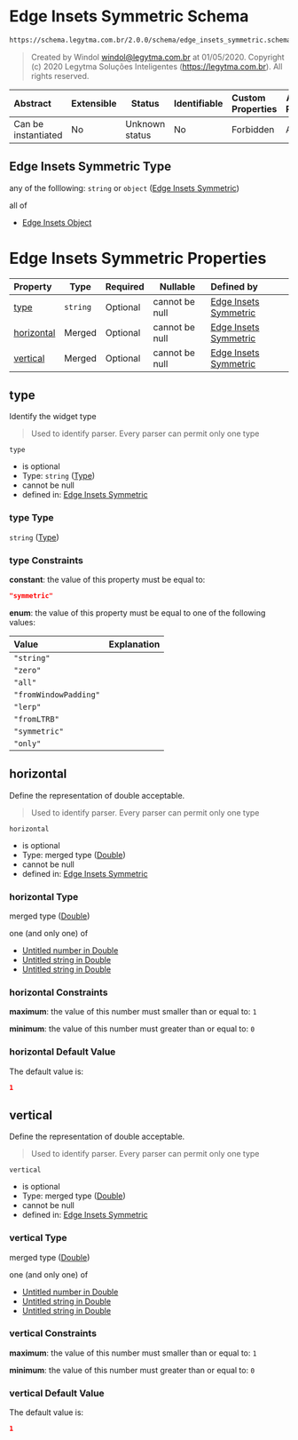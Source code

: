 # Edge Insets Symmetric Schema

```txt
https://schema.legytma.com.br/2.0.0/schema/edge_insets_symmetric.schema.json
```




> Created by Windol [windol@legytma.com.br](mailto:windol@legytma.com.br) at 01/05/2020.
> Copyright (c) 2020 Legytma Soluções Inteligentes (<https://legytma.com.br>). All rights reserved.
>

| Abstract            | Extensible | Status         | Identifiable | Custom Properties | Additional Properties | Access Restrictions | Defined In                                                                                              |
| :------------------ | ---------- | -------------- | ------------ | :---------------- | --------------------- | ------------------- | ------------------------------------------------------------------------------------------------------- |
| Can be instantiated | No         | Unknown status | No           | Forbidden         | Allowed               | none                | [edge_insets_symmetric.schema.json](../schema/edge_insets_symmetric.schema.json) |

## Edge Insets Symmetric Type

any of the folllowing: `string` or `object` ([Edge Insets Symmetric](edge_insets_symmetric.md))

all of

-   [Edge Insets Object](edge_insets-oneof-edge-insets-object.md)

# Edge Insets Symmetric Properties

| Property                  | Type     | Required | Nullable       | Defined by                                                                                                                                                             |
| :------------------------ | -------- | -------- | -------------- | :--------------------------------------------------------------------------------------------------------------------------------------------------------------------- |
| [type](#type)             | `string` | Optional | cannot be null | [Edge Insets Symmetric](edge_insets_symmetric-properties-type.md) |
| [horizontal](#horizontal) | Merged   | Optional | cannot be null | [Edge Insets Symmetric](app_bar_theme-properties-double.md)                |
| [vertical](#vertical)     | Merged   | Optional | cannot be null | [Edge Insets Symmetric](app_bar_theme-properties-double.md)                  |

## type

Identify the widget type


> Used to identify parser. Every parser can permit only one type
>

`type`

-   is optional
-   Type: `string` ([Type](edge_insets_symmetric-properties-type.md))
-   cannot be null
-   defined in: [Edge Insets Symmetric](edge_insets_symmetric-properties-type.md)

### type Type

`string` ([Type](edge_insets_symmetric-properties-type.md))

### type Constraints

**constant**: the value of this property must be equal to:

```json
"symmetric"
```

**enum**: the value of this property must be equal to one of the following values:

| Value                 | Explanation |
| :-------------------- | ----------- |
| `"string"`            |             |
| `"zero"`              |             |
| `"all"`               |             |
| `"fromWindowPadding"` |             |
| `"lerp"`              |             |
| `"fromLTRB"`          |             |
| `"symmetric"`         |             |
| `"only"`              |             |

## horizontal

Define the representation of double acceptable.


> Used to identify parser. Every parser can permit only one type
>

`horizontal`

-   is optional
-   Type: merged type ([Double](app_bar_theme-properties-double.md))
-   cannot be null
-   defined in: [Edge Insets Symmetric](app_bar_theme-properties-double.md)

### horizontal Type

merged type ([Double](app_bar_theme-properties-double.md))

one (and only one) of

-   [Untitled number in Double](double-definitions-doublenumber.md)
-   [Untitled string in Double](double-definitions-doublestring.md)
-   [Untitled string in Double](double-definitions-doubleenum.md)

### horizontal Constraints

**maximum**: the value of this number must smaller than or equal to: `1`

**minimum**: the value of this number must greater than or equal to: `0`

### horizontal Default Value

The default value is:

```json
1
```

## vertical

Define the representation of double acceptable.


> Used to identify parser. Every parser can permit only one type
>

`vertical`

-   is optional
-   Type: merged type ([Double](app_bar_theme-properties-double.md))
-   cannot be null
-   defined in: [Edge Insets Symmetric](app_bar_theme-properties-double.md)

### vertical Type

merged type ([Double](app_bar_theme-properties-double.md))

one (and only one) of

-   [Untitled number in Double](double-definitions-doublenumber.md)
-   [Untitled string in Double](double-definitions-doublestring.md)
-   [Untitled string in Double](double-definitions-doubleenum.md)

### vertical Constraints

**maximum**: the value of this number must smaller than or equal to: `1`

**minimum**: the value of this number must greater than or equal to: `0`

### vertical Default Value

The default value is:

```json
1
```
